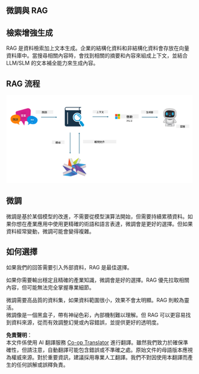 <!--
CO_OP_TRANSLATOR_METADATA:
{
  "original_hash": "e4e010400c2918557b36bb932a14004c",
  "translation_date": "2025-07-17T09:27:14+00:00",
  "source_file": "md/03.FineTuning/FineTuning_vs_RAG.md",
  "language_code": "mo"
}
-->
## 微調與 RAG

## 檢索增強生成

RAG 是資料檢索加上文本生成。企業的結構化資料和非結構化資料會存放在向量資料庫中。當搜尋相關內容時，會找到相關的摘要和內容來組成上下文，並結合 LLM/SLM 的文本補全能力來生成內容。

## RAG 流程
![FinetuningvsRAG](../../../../translated_images/rag.2014adc59e6f6007bafac13e800a6cbc3e297fbb9903efe20a93129bd13987e9.mo.png)

## 微調
微調是基於某個模型的改進，不需要從模型演算法開始，但需要持續累積資料。如果你想在產業應用中使用更精確的術語和語言表達，微調會是更好的選擇。但如果資料經常變動，微調可能會變得複雜。

## 如何選擇
如果我們的回答需要引入外部資料，RAG 是最佳選擇。

如果你需要輸出穩定且精確的產業知識，微調會是好的選擇。RAG 優先拉取相關內容，但可能無法完全掌握專業細節。

微調需要高品質的資料集，如果資料範圍很小，效果不會太明顯。RAG 則較為靈活。  
微調像是一個黑盒子，帶有神祕色彩，內部機制難以理解。但 RAG 可以更容易找到資料來源，從而有效調整幻覺或內容錯誤，並提供更好的透明度。

**免責聲明**：  
本文件係使用 AI 翻譯服務 [Co-op Translator](https://github.com/Azure/co-op-translator) 進行翻譯。雖然我們致力於確保準確性，但請注意，自動翻譯可能包含錯誤或不準確之處。原始文件的母語版本應視為權威來源。對於重要資訊，建議採用專業人工翻譯。我們不對因使用本翻譯而產生的任何誤解或誤釋負責。